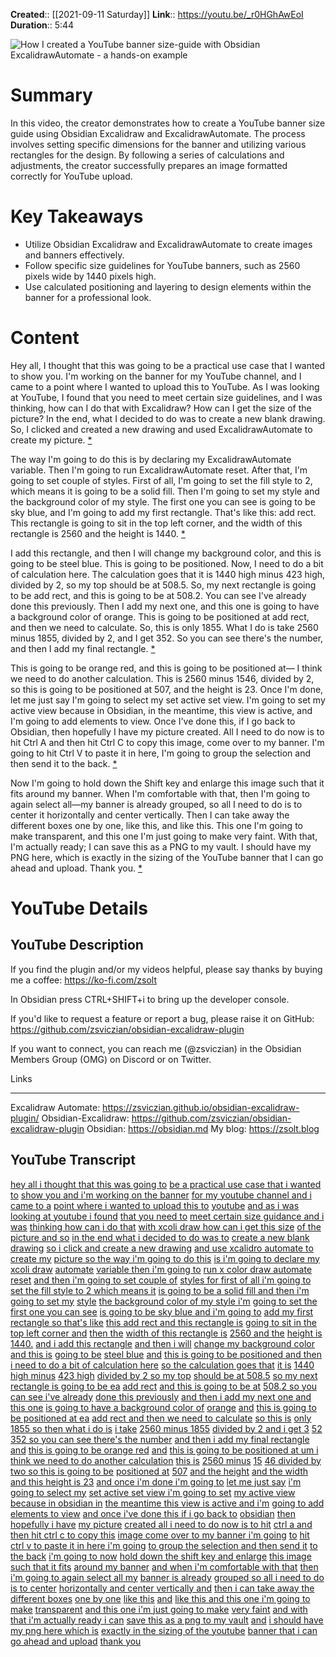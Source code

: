 **Created**:: [[2021-09-11 Saturday]]
**Link**:: https://youtu.be/_r0HGhAwEoI
**Duration**:: 5:44

![How I created a YouTube banner size-guide with Obsidian ExcalidrawAutomate - a hands-on example](https://youtu.be/_r0HGhAwEoI)

# Summary
In this video, the creator demonstrates how to create a YouTube banner size guide using Obsidian Excalidraw and ExcalidrawAutomate. The process involves setting specific dimensions for the banner and utilizing various rectangles for the design. By following a series of calculations and adjustments, the creator successfully prepares an image formatted correctly for YouTube upload.

# Key Takeaways
- Utilize Obsidian Excalidraw and ExcalidrawAutomate to create images and banners effectively.
- Follow specific size guidelines for YouTube banners, such as 2560 pixels wide by 1440 pixels high.
- Use calculated positioning and layering to design elements within the banner for a professional look.

# Content
Hey all, I thought that this was going to be a practical use case that I wanted to show you. I'm working on the banner for my YouTube channel, and I came to a point where I wanted to upload this to YouTube. As I was looking at YouTube, I found that you need to meet certain size guidelines, and I was thinking, how can I do that with Excalidraw? How can I get the size of the picture? In the end, what I decided to do was to create a new blank drawing. So, I clicked and created a new drawing and used ExcalidrawAutomate to create my picture. [* ](https://youtu.be/_r0HGhAwEoI)

The way I'm going to do this is by declaring my ExcalidrawAutomate variable. Then I'm going to run ExcalidrawAutomate reset. After that, I'm going to set couple of styles. First of all, I'm going to set the fill style to 2, which means it is going to be a solid fill. Then I'm going to set my style and the background color of my style. The first one you can see is going to be sky blue, and I'm going to add my first rectangle. That's like this: add rect. This rectangle is going to sit in the top left corner, and the width of this rectangle is 2560 and the height is 1440. [* ](https://youtu.be/_r0HGhAwEoI)

I add this rectangle, and then I will change my background color, and this is going to be steel blue. This is going to be positioned. Now, I need to do a bit of calculation here. The calculation goes that it is 1440 high minus 423 high, divided by 2, so my top should be at 508.5. So, my next rectangle is going to be add rect, and this is going to be at 508.2. You can see I've already done this previously. Then I add my next one, and this one is going to have a background color of orange. This is going to be positioned at add rect, and then we need to calculate. So, this is only 1855. What I do is take 2560 minus 1855, divided by 2, and I get 352. So you can see there's the number, and then I add my final rectangle. [* ](https://youtu.be/_r0HGhAwEoI)

This is going to be orange red, and this is going to be positioned at— I think we need to do another calculation. This is 2560 minus 1546, divided by 2, so this is going to be positioned at 507, and the height is 23. Once I'm done, let me just say I'm going to select my set active set view. I'm going to set my active view because in Obsidian, in the meantime, this view is active, and I'm going to add elements to view. Once I've done this, if I go back to Obsidian, then hopefully I have my picture created. All I need to do now is to hit Ctrl A and then hit Ctrl C to copy this image, come over to my banner. I'm going to hit Ctrl V to paste it in here, I'm going to group the selection and then send it to the back. [* ](https://youtu.be/_r0HGhAwEoI)

Now I'm going to hold down the Shift key and enlarge this image such that it fits around my banner. When I'm comfortable with that, then I'm going to again select all—my banner is already grouped, so all I need to do is to center it horizontally and center vertically. Then I can take away the different boxes one by one, like this, and like this. This one I'm going to make transparent, and this one I'm just going to make very faint. With that, I'm actually ready; I can save this as a PNG to my vault. I should have my PNG here, which is exactly in the sizing of the YouTube banner that I can go ahead and upload. Thank you. [* ](https://youtu.be/_r0HGhAwEoI)

# YouTube Details

## YouTube Description

If you find the plugin and/or my videos helpful, please say thanks by buying me a coffee: https://ko-fi.com/zsolt

In Obsidian press CTRL+SHIFT+i to bring up the developer console.

If you'd like to request a feature or report a bug, please raise it on GitHub: https://github.com/zsviczian/obsidian-excalidraw-plugin

If you want to connect, you can reach me (@zsviczian) in the Obsidian Members Group (OMG) on Discord or on Twitter.
 
Links

---------

Excalidraw Automate: https://zsviczian.github.io/obsidian-excalidraw-plugin/
Obsidian-Excalidraw: https://github.com/zsviczian/obsidian-excalidraw-plugin
Obsidian: https://obsidian.md
My blog: https://zsolt.blog

## YouTube Transcript

[hey all i thought that this was going to](https://youtu.be/_r0HGhAwEoI?t=0) [be a practical use case that i wanted to](https://youtu.be/_r0HGhAwEoI?t=1) [show you and i'm working on the banner](https://youtu.be/_r0HGhAwEoI?t=3) [for my youtube channel and i came to a](https://youtu.be/_r0HGhAwEoI?t=7) [point where i wanted to upload this to](https://youtu.be/_r0HGhAwEoI?t=10) [youtube](https://youtu.be/_r0HGhAwEoI?t=12) [and as i was looking at youtube i found](https://youtu.be/_r0HGhAwEoI?t=13) [that you need to](https://youtu.be/_r0HGhAwEoI?t=16) [meet certain size guidance and i was](https://youtu.be/_r0HGhAwEoI?t=17) [thinking how can i do that](https://youtu.be/_r0HGhAwEoI?t=21) [with xcoli draw how can i get this size](https://youtu.be/_r0HGhAwEoI?t=23) [of the picture and so](https://youtu.be/_r0HGhAwEoI?t=26) [in the end what i decided to do was to](https://youtu.be/_r0HGhAwEoI?t=29) [create a new blank drawing](https://youtu.be/_r0HGhAwEoI?t=32) [so i click and create a new drawing](https://youtu.be/_r0HGhAwEoI?t=34) [and use xcalidro automate to create my](https://youtu.be/_r0HGhAwEoI?t=37) [picture so the way i'm going to do this](https://youtu.be/_r0HGhAwEoI?t=41) [is i'm going to declare my xcoli draw](https://youtu.be/_r0HGhAwEoI?t=45) [automate](https://youtu.be/_r0HGhAwEoI?t=48) [variable then i'm going to](https://youtu.be/_r0HGhAwEoI?t=49) [run x color draw automate reset](https://youtu.be/_r0HGhAwEoI?t=52) [and then i'm going to set couple of](https://youtu.be/_r0HGhAwEoI?t=55) [styles for first of all i'm going to](https://youtu.be/_r0HGhAwEoI?t=57) [set the fill style to 2 which means it](https://youtu.be/_r0HGhAwEoI?t=60) [is going to be a solid fill and then i'm](https://youtu.be/_r0HGhAwEoI?t=64) [going to set my](https://youtu.be/_r0HGhAwEoI?t=68) [style](https://youtu.be/_r0HGhAwEoI?t=70) [the background color of my style i'm](https://youtu.be/_r0HGhAwEoI?t=71) [going to set the first one you can see](https://youtu.be/_r0HGhAwEoI?t=74) [is going to be sky blue and i'm going to](https://youtu.be/_r0HGhAwEoI?t=76) [add my first rectangle so that's like](https://youtu.be/_r0HGhAwEoI?t=79) [this add rect and this rectangle is](https://youtu.be/_r0HGhAwEoI?t=82) [going to sit in the top left corner and](https://youtu.be/_r0HGhAwEoI?t=85) [then the](https://youtu.be/_r0HGhAwEoI?t=89) [width of this rectangle is](https://youtu.be/_r0HGhAwEoI?t=90) [2560 and the](https://youtu.be/_r0HGhAwEoI?t=93) [height is 1440.](https://youtu.be/_r0HGhAwEoI?t=96) [and i add this rectangle](https://youtu.be/_r0HGhAwEoI?t=100) [and then i will](https://youtu.be/_r0HGhAwEoI?t=102) [change my background color and this is](https://youtu.be/_r0HGhAwEoI?t=104) [going to be](https://youtu.be/_r0HGhAwEoI?t=107) [steel blue](https://youtu.be/_r0HGhAwEoI?t=108) [and](https://youtu.be/_r0HGhAwEoI?t=110) [this is going to be positioned and then](https://youtu.be/_r0HGhAwEoI?t=111) [i need to do a bit of calculation here](https://youtu.be/_r0HGhAwEoI?t=114) [so the calculation goes that](https://youtu.be/_r0HGhAwEoI?t=117) [it is](https://youtu.be/_r0HGhAwEoI?t=120) [1440 high minus](https://youtu.be/_r0HGhAwEoI?t=122) [423 high](https://youtu.be/_r0HGhAwEoI?t=125) [divided by 2 so my top](https://youtu.be/_r0HGhAwEoI?t=127) [should be at 508.5](https://youtu.be/_r0HGhAwEoI?t=131) [so my next rectangle is going to be ea](https://youtu.be/_r0HGhAwEoI?t=135) [add rect](https://youtu.be/_r0HGhAwEoI?t=138) [and this is going to be at](https://youtu.be/_r0HGhAwEoI?t=140) [508.2 so you can see i've already](https://youtu.be/_r0HGhAwEoI?t=143) [done this previously](https://youtu.be/_r0HGhAwEoI?t=146) [and then i add my next one and this one](https://youtu.be/_r0HGhAwEoI?t=149) [is going to have a background color of](https://youtu.be/_r0HGhAwEoI?t=153) [orange](https://youtu.be/_r0HGhAwEoI?t=156) [and](https://youtu.be/_r0HGhAwEoI?t=157) [this is going to be positioned at ea](https://youtu.be/_r0HGhAwEoI?t=158) [add rect and then we need to calculate](https://youtu.be/_r0HGhAwEoI?t=162) [so this is](https://youtu.be/_r0HGhAwEoI?t=165) [only](https://youtu.be/_r0HGhAwEoI?t=167) [1855 so then what i do is](https://youtu.be/_r0HGhAwEoI?t=168) [i take](https://youtu.be/_r0HGhAwEoI?t=171) [2560 minus 1855](https://youtu.be/_r0HGhAwEoI?t=174) [divided by 2 and i get 3](https://youtu.be/_r0HGhAwEoI?t=178) [52 352 so you can see there's the number](https://youtu.be/_r0HGhAwEoI?t=182) [and then i add my final rectangle and](https://youtu.be/_r0HGhAwEoI?t=188) [this is going to be orange red](https://youtu.be/_r0HGhAwEoI?t=191) [and](https://youtu.be/_r0HGhAwEoI?t=194) [this is going to be positioned at um i](https://youtu.be/_r0HGhAwEoI?t=195) [think we need to do another calculation](https://youtu.be/_r0HGhAwEoI?t=200) [this is](https://youtu.be/_r0HGhAwEoI?t=202) [2560 minus](https://youtu.be/_r0HGhAwEoI?t=204) [15](https://youtu.be/_r0HGhAwEoI?t=207) [46 divided by two so this is going to be](https://youtu.be/_r0HGhAwEoI?t=208) [positioned at](https://youtu.be/_r0HGhAwEoI?t=212) [507](https://youtu.be/_r0HGhAwEoI?t=215) [and the height](https://youtu.be/_r0HGhAwEoI?t=217) [and the width and this height is 23](https://youtu.be/_r0HGhAwEoI?t=219) [and once i'm done i'm going to](https://youtu.be/_r0HGhAwEoI?t=223) [let me just say](https://youtu.be/_r0HGhAwEoI?t=225) [i'm going to select my](https://youtu.be/_r0HGhAwEoI?t=227) [set active set view i'm going to set](https://youtu.be/_r0HGhAwEoI?t=231) [my active view because in obsidian in](https://youtu.be/_r0HGhAwEoI?t=235) [the meantime this view is active and i'm](https://youtu.be/_r0HGhAwEoI?t=237) [going to add](https://youtu.be/_r0HGhAwEoI?t=240) [elements to view](https://youtu.be/_r0HGhAwEoI?t=242) [and once i've done this if i go back to](https://youtu.be/_r0HGhAwEoI?t=245) [obsidian](https://youtu.be/_r0HGhAwEoI?t=248) [then](https://youtu.be/_r0HGhAwEoI?t=250) [hopefully i have](https://youtu.be/_r0HGhAwEoI?t=251) [my picture](https://youtu.be/_r0HGhAwEoI?t=253) [created all i need to do now is to hit](https://youtu.be/_r0HGhAwEoI?t=254) [ctrl a and then hit ctrl c to copy this](https://youtu.be/_r0HGhAwEoI?t=257) [image come over to my banner i'm going](https://youtu.be/_r0HGhAwEoI?t=261) [to](https://youtu.be/_r0HGhAwEoI?t=264) [hit ctrl v to paste it in here i'm going](https://youtu.be/_r0HGhAwEoI?t=265) [to group the selection and then send it](https://youtu.be/_r0HGhAwEoI?t=268) [to the back](https://youtu.be/_r0HGhAwEoI?t=271) [i'm going to now](https://youtu.be/_r0HGhAwEoI?t=273) [hold down the shift key and enlarge](https://youtu.be/_r0HGhAwEoI?t=274) [this image such that it fits](https://youtu.be/_r0HGhAwEoI?t=278) [around my banner](https://youtu.be/_r0HGhAwEoI?t=281) [and when i'm comfortable with that](https://youtu.be/_r0HGhAwEoI?t=284) [then i'm going to again select all my](https://youtu.be/_r0HGhAwEoI?t=287) [banner is already](https://youtu.be/_r0HGhAwEoI?t=290) [grouped so all i need to do is to center](https://youtu.be/_r0HGhAwEoI?t=292) [horizontally and center vertically and](https://youtu.be/_r0HGhAwEoI?t=295) [then i can take away the different boxes](https://youtu.be/_r0HGhAwEoI?t=298) [one by one](https://youtu.be/_r0HGhAwEoI?t=301) [like this](https://youtu.be/_r0HGhAwEoI?t=305) [and](https://youtu.be/_r0HGhAwEoI?t=308) [like this and this one i'm going to make](https://youtu.be/_r0HGhAwEoI?t=310) [transparent](https://youtu.be/_r0HGhAwEoI?t=313) [and this one i'm just going to make](https://youtu.be/_r0HGhAwEoI?t=316) [very faint](https://youtu.be/_r0HGhAwEoI?t=320) [and with that i'm actually ready i can](https://youtu.be/_r0HGhAwEoI?t=321) [save this as a png to my vault](https://youtu.be/_r0HGhAwEoI?t=325) [and](https://youtu.be/_r0HGhAwEoI?t=329) [i should have my png here which is](https://youtu.be/_r0HGhAwEoI?t=330) [exactly in the sizing of the youtube](https://youtu.be/_r0HGhAwEoI?t=333) [banner that i can go ahead and upload](https://youtu.be/_r0HGhAwEoI?t=338) [thank you](https://youtu.be/_r0HGhAwEoI?t=341) 

